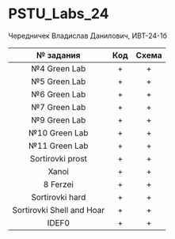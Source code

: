 # PSTU_Labs_24
Чередничек Владислав Данилович, ИВТ-24-1б

| № задания | Код | Схема |                                                 
| :----: | :----: | :----: |
| №4 Green Lab | + | + |
| №5 Green Lab | + | + |
| №6 Green Lab | + | + |
| №7 Green Lab | + | + |
| №9 Green Lab | + | + |
| №10 Green Lab | + | + |
| №11 Green Lab | + | + |
| Sortirovki prost | + | + |
| Xanoi | + | + |
| 8 Ferzei | + | + |
| Sortirovki hard | + | + |
| Sortirovki Shell and Hoar | + | + |
| IDEF0 | + | + |


